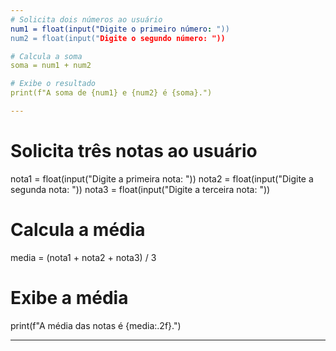 ```yaml
---
# Solicita dois números ao usuário
num1 = float(input("Digite o primeiro número: "))
num2 = float(input("Digite o segundo número: "))

# Calcula a soma
soma = num1 + num2

# Exibe o resultado
print(f"A soma de {num1} e {num2} é {soma}.")

---
```


# Solicita três notas ao usuário

nota1 = float(input("Digite a primeira nota: "))
nota2 = float(input("Digite a segunda nota: "))
nota3 = float(input("Digite a terceira nota: "))

# Calcula a média

media = (nota1 + nota2 + nota3) / 3

# Exibe a média

print(f"A média das notas é {media:.2f}.")

---
